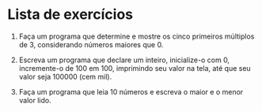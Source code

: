 # Lista de exercícios

1. Faça um programa que determine e mostre os cinco primeiros múltiplos de 3, considerando números maiores que 0.

2. Escreva um programa que declare um inteiro, inicialize-o com 0, incremente-o de 100 em 100, imprimindo seu valor na tela, até que seu valor seja 100000 (cem mil).

3. Faça um programa que leia 10 números e escreva o maior e o menor valor lido.